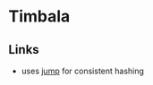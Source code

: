 # Timbala

<database-detail dbname="timbala"></database-detail>

## Links

- uses [jump](https://github.com/dgryski/go-jump) for consistent hashing